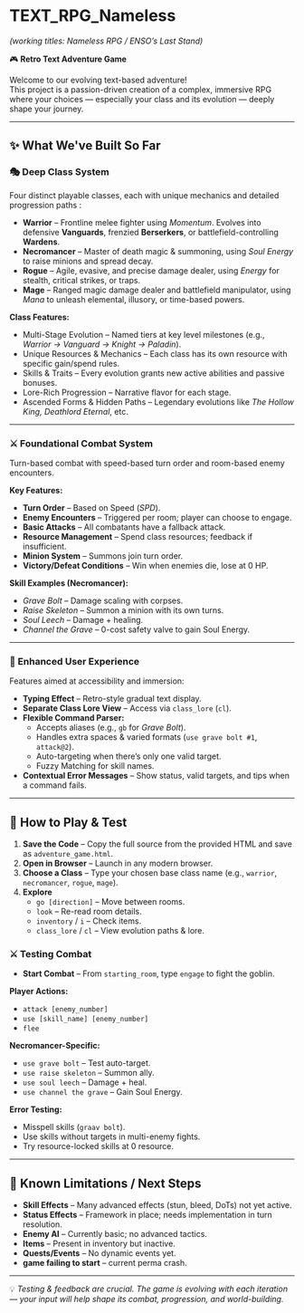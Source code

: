 # TEXT_RPG_Nameless  
*(working titles: Nameless RPG / ENSO’s Last Stand)*  

🎮 **Retro Text Adventure Game**  

Welcome to our evolving text-based adventure!  
This project is a passion-driven creation of a complex, immersive RPG where your choices — especially your class and its evolution — deeply shape your journey.  

---

## ✨ What We've Built So Far  

### 🎭 Deep Class System  

Four distinct playable classes, each with unique mechanics and detailed progression paths :  

- **Warrior** – Frontline melee fighter using *Momentum*. Evolves into defensive **Vanguards**, frenzied **Berserkers**, or battlefield-controlling **Wardens**.  
- **Necromancer** – Master of death magic & summoning, using *Soul Energy* to raise minions and spread decay.  
- **Rogue** – Agile, evasive, and precise damage dealer, using *Energy* for stealth, critical strikes, or traps.  
- **Mage** – Ranged magic damage dealer and battlefield manipulator, using *Mana* to unleash elemental, illusory, or time-based powers.  

**Class Features:**  
- Multi-Stage Evolution – Named tiers at key level milestones (e.g., *Warrior → Vanguard → Knight → Paladin*).  
- Unique Resources & Mechanics – Each class has its own resource with specific gain/spend rules.  
- Skills & Traits – Every evolution grants new active abilities and passive bonuses.  
- Lore-Rich Progression – Narrative flavor for each stage.  
- Ascended Forms & Hidden Paths – Legendary evolutions like *The Hollow King, Deathlord Eternal*, etc.  

---

### ⚔ Foundational Combat System  

Turn-based combat with speed-based turn order and room-based enemy encounters.  

**Key Features:**  
- **Turn Order** – Based on Speed (*SPD*).  
- **Enemy Encounters** – Triggered per room; player can choose to engage.  
- **Basic Attacks** – All combatants have a fallback attack.  
- **Resource Management** – Spend class resources; feedback if insufficient.  
- **Minion System** – Summons join turn order.  
- **Victory/Defeat Conditions** – Win when enemies die, lose at 0 HP.  

**Skill Examples (Necromancer):**  
- *Grave Bolt* – Damage scaling with corpses.  
- *Raise Skeleton* – Summon a minion with its own turns.  
- *Soul Leech* – Damage + healing.  
- *Channel the Grave* – 0-cost safety valve to gain Soul Energy.  

---

### 💬 Enhanced User Experience  

Features aimed at accessibility and immersion:  

- **Typing Effect** – Retro-style gradual text display.  
- **Separate Class Lore View** – Access via `class_lore` (`cl`).  
- **Flexible Command Parser:**  
  - Accepts aliases (e.g., `gb` for *Grave Bolt*).  
  - Handles extra spaces & varied formats (`use grave bolt #1`, `attack@2`).  
  - Auto-targeting when there’s only one valid target.  
  - Fuzzy Matching for skill names.  
- **Contextual Error Messages** – Show status, valid targets, and tips when a command fails.  

---

## 🚀 How to Play & Test  

1. **Save the Code** – Copy the full source from the provided HTML and save as `adventure_game.html`.  
2. **Open in Browser** – Launch in any modern browser.  
3. **Choose a Class** – Type your chosen base class name (e.g., `warrior`, `necromancer`, `rogue`, `mage`).  
4. **Explore**  
   - `go [direction]` – Move between rooms.  
   - `look` – Re-read room details.  
   - `inventory` / `i` – Check items.  
   - `class_lore` / `cl` – View evolution paths & lore.  

### ⚔ Testing Combat  

- **Start Combat** – From `starting_room`, type `engage` to fight the goblin.  

**Player Actions:**  
- `attack [enemy_number]`  
- `use [skill_name] [enemy_number]`  
- `flee`  

**Necromancer-Specific:**  
- `use grave bolt` – Test auto-target.  
- `use raise skeleton` – Summon ally.  
- `use soul leech` – Damage + heal.  
- `use channel the grave` – Gain Soul Energy.  

**Error Testing:**  
- Misspell skills (`graav bolt`).  
- Use skills without targets in multi-enemy fights.  
- Try resource-locked skills at 0 resource.  

---

## 🚧 Known Limitations / Next Steps  

- **Skill Effects** – Many advanced effects (stun, bleed, DoTs) not yet active.  
- **Status Effects** – Framework in place; needs implementation in turn resolution.  
- **Enemy AI** – Currently basic; no advanced tactics.  
- **Items** – Present in inventory but inactive.  
- **Quests/Events** – No dynamic events yet.  
- **game failing to start** – current perma crash.  
---

💡 *Testing & feedback are crucial. The game is evolving with each iteration — your input will help shape its combat, progression, and world-building.*  
